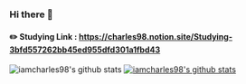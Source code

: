 ### Hi there 👋


#### ✏️ Studying Link : https://charles98.notion.site/Studying-3bfd557262bb45ed955dfd301a1fbd43

![iamcharles98's github stats](https://github-readme-stats.vercel.app/api?username=iamcharles98&show_icons=true)
[![iamcharles98's github stats](https://github-readme-stats.vercel.app/api/top-langs/?username=iamcharles98&show_icons=true&hide_border=true&title_color=004386&icon_color=004386&layout=compact)](https://github.com/iamcharles98)
<!--
**iamcharles98/iamcharles98** is a ✨ _special_ ✨ repository because its `README.md` (this file) appears on your GitHub profile.

Here are some ideas to get you started:

- 🔭 I’m currently working on ...
- 🌱 I’m currently learning ...
- 👯 I’m looking to collaborate on ...
- 🤔 I’m looking for help with ...
- 💬 Ask me about ...
- 📫 How to reach me: ...
- 😄 Pronouns: ...
- ⚡ Fun fact: ...
-->
